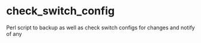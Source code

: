 # check_switch_config
Perl script to backup as well as check switch configs for changes and notify of any
